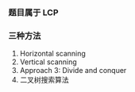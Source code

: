 ### 题目属于 LCP


### 三种方法
1. Horizontal scanning
2. Vertical scanning
3. Approach 3: Divide and conquer
4. 二叉树搜索算法